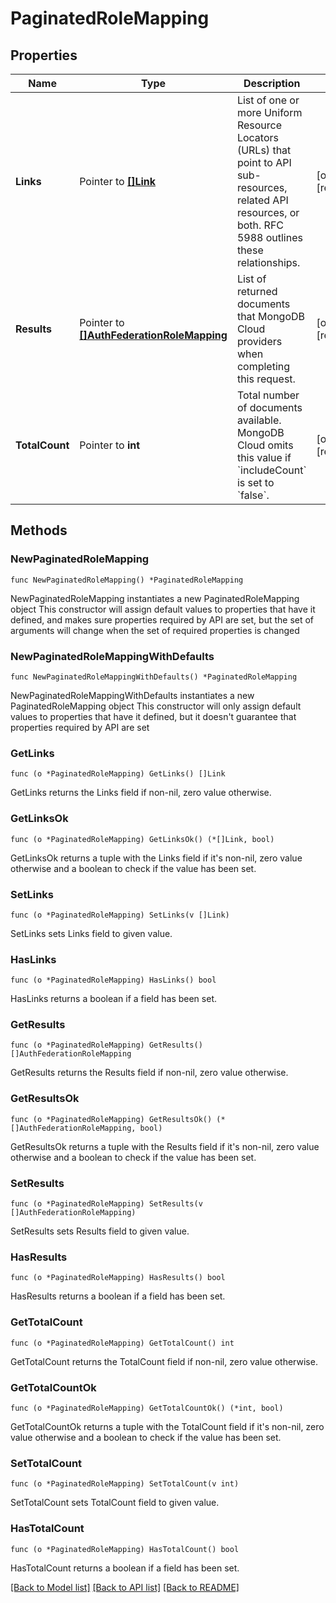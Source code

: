 # PaginatedRoleMapping

## Properties

Name | Type | Description | Notes
------------ | ------------- | ------------- | -------------
**Links** | Pointer to [**[]Link**](Link.md) | List of one or more Uniform Resource Locators (URLs) that point to API sub-resources, related API resources, or both. RFC 5988 outlines these relationships. | [optional] [readonly] 
**Results** | Pointer to [**[]AuthFederationRoleMapping**](AuthFederationRoleMapping.md) | List of returned documents that MongoDB Cloud providers when completing this request. | [optional] [readonly] 
**TotalCount** | Pointer to **int** | Total number of documents available. MongoDB Cloud omits this value if &#x60;includeCount&#x60; is set to &#x60;false&#x60;. | [optional] [readonly] 

## Methods

### NewPaginatedRoleMapping

`func NewPaginatedRoleMapping() *PaginatedRoleMapping`

NewPaginatedRoleMapping instantiates a new PaginatedRoleMapping object
This constructor will assign default values to properties that have it defined,
and makes sure properties required by API are set, but the set of arguments
will change when the set of required properties is changed

### NewPaginatedRoleMappingWithDefaults

`func NewPaginatedRoleMappingWithDefaults() *PaginatedRoleMapping`

NewPaginatedRoleMappingWithDefaults instantiates a new PaginatedRoleMapping object
This constructor will only assign default values to properties that have it defined,
but it doesn't guarantee that properties required by API are set

### GetLinks

`func (o *PaginatedRoleMapping) GetLinks() []Link`

GetLinks returns the Links field if non-nil, zero value otherwise.

### GetLinksOk

`func (o *PaginatedRoleMapping) GetLinksOk() (*[]Link, bool)`

GetLinksOk returns a tuple with the Links field if it's non-nil, zero value otherwise
and a boolean to check if the value has been set.

### SetLinks

`func (o *PaginatedRoleMapping) SetLinks(v []Link)`

SetLinks sets Links field to given value.

### HasLinks

`func (o *PaginatedRoleMapping) HasLinks() bool`

HasLinks returns a boolean if a field has been set.
### GetResults

`func (o *PaginatedRoleMapping) GetResults() []AuthFederationRoleMapping`

GetResults returns the Results field if non-nil, zero value otherwise.

### GetResultsOk

`func (o *PaginatedRoleMapping) GetResultsOk() (*[]AuthFederationRoleMapping, bool)`

GetResultsOk returns a tuple with the Results field if it's non-nil, zero value otherwise
and a boolean to check if the value has been set.

### SetResults

`func (o *PaginatedRoleMapping) SetResults(v []AuthFederationRoleMapping)`

SetResults sets Results field to given value.

### HasResults

`func (o *PaginatedRoleMapping) HasResults() bool`

HasResults returns a boolean if a field has been set.
### GetTotalCount

`func (o *PaginatedRoleMapping) GetTotalCount() int`

GetTotalCount returns the TotalCount field if non-nil, zero value otherwise.

### GetTotalCountOk

`func (o *PaginatedRoleMapping) GetTotalCountOk() (*int, bool)`

GetTotalCountOk returns a tuple with the TotalCount field if it's non-nil, zero value otherwise
and a boolean to check if the value has been set.

### SetTotalCount

`func (o *PaginatedRoleMapping) SetTotalCount(v int)`

SetTotalCount sets TotalCount field to given value.

### HasTotalCount

`func (o *PaginatedRoleMapping) HasTotalCount() bool`

HasTotalCount returns a boolean if a field has been set.

[[Back to Model list]](../README.md#documentation-for-models) [[Back to API list]](../README.md#documentation-for-api-endpoints) [[Back to README]](../README.md)


